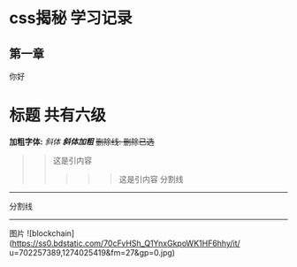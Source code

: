 <!--
 * @Author: your name
 * @Date: 2021-07-07 17:46:49
 * @LastEditTime: 2021-07-07 18:51:25
 * @LastEditors: Please set LastEditors
 * @Description: In User Settings Edit
 * @FilePath: \notes\study notes\css-study\css-style.md
-->
# css揭秘 学习记录
## 第一章
  你好
# 标题 共有六级
**加粗字体:**
*斜体*
***斜体加粗***
~~删除线: 删除已选~~
>>这是引内容
>>>>>这是引内容
分割线
---
分割线
***
图片
![blockchain](https://ss0.bdstatic.com/70cFvHSh_Q1YnxGkpoWK1HF6hhy/it/
u=702257389,1274025419&fm=27&gp=0.jpg)




